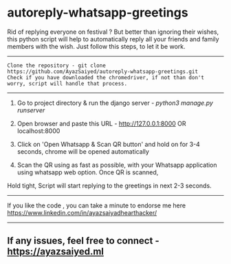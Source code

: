 # autoreply-whatsapp-greetings


Rid of replying everyone on festival ? But better than ignoring their wishes, this python script will help to automatically reply all your friends and family members with the wish. Just follow this steps, to let it be work.

------------

```
Clone the repository - git clone https://github.com/AyazSaiyed/autoreply-whatsapp-greetings.git
Check if you have downloaded the chromedriver, if not than don't worry, script will handle that process.
```

-----------

1) Go to project directory & run the django server - *python3 manage.py runserver*

2) Open browser and paste this URL - http://127.0.0.1:8000 OR localhost:8000

3) Click on 'Open Whatsapp & Scan QR button' and hold on for 3-4 seconds, chrome will be opened automatically 

4) Scan the QR using as fast as possible, with your Whatsapp application using whatsapp web option.
Once QR is scanned, 

Hold tight, Script will start replying to the greetings in next 2-3 seconds.

------------


If you like the code , you can take a minute to endorse me here
https://www.linkedin.com/in/ayazsaiyadhearthacker/

-------------------------
If any issues, feel free to connect - https://ayazsaiyed.ml
-------------------------
